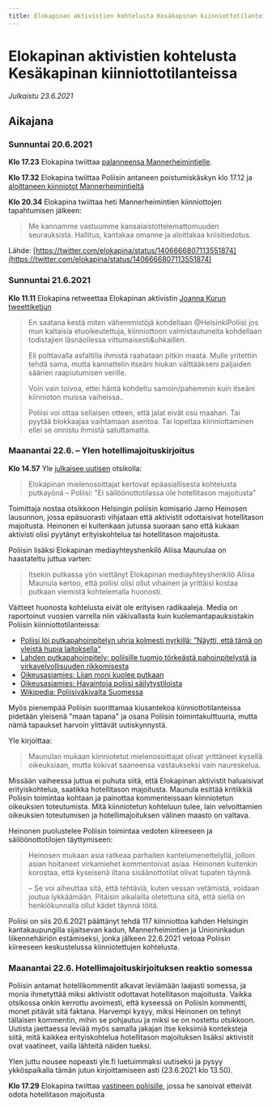 ```yaml
---
title: Elokapinan aktivistien kohtelusta Kesäkapinan kiinniottotilanteissa
---
```


# Elokapinan aktivistien kohtelusta Kesäkapinan kiinniottotilanteissa

*Julkaistu 23.6.2021*

## Aikajana

### Sunnuntai 20.6.2021

**Klo 17.23** Elokapina twiittaa [palanneensa Mannerheimintielle](https://twitter.com/elokapina/status/1406618840302329857).

**Klo 17.32** Elokapina twiittaa Poliisin antaneen poistumiskäskyn klo 17.12 ja [aloittaneen kiinniotot Mannerheimintieltä](https://twitter.com/elokapina/status/1406620948137140232)

**Klo 20.34** Elokapina twiittaa heti Mannerheimintien kiinniottojen tapahtumisen jälkeen:

> Me kannamme vastuumme kansalaistottelemattomuuden seurauksista. Hallitus, kantakaa omanne ja aloittakaa kriisitiedotus.

Lähde: [https://twitter.com/elokapina/status/1406666807113551874](https://twitter.com/elokapina/status/1406666807113551874)

### Sunnuntai 21.6.2021

**Klo 11.11** Elokapina retweettaa Elokapinan aktivistin [Joanna Kurun tweettiketjun](https://twitter.com/KuruJoanna/status/1406887434567159818)

> En saatana kestä miten vähemmistöjä kohdellaan @HelsinkiPoliisi jos mun kaltaisia etuoikeutettuja, kiinniottoon valmistautuneita kohdellaan todistajien läsnäollessa vittumaisesti&uhkaillen.
>
> Eli polttavalla asfaltilla ihmistä raahataan pitkin maata. Mulle yritettiin tehdä sama, mutta kannattelin itseäni hiukan välttääkseni paljaiden säärien raapiutumisen verille.
>
> Voin vain toivoa, ettei häntä kohdeltu samoin/pahemmin kuin itseäni kiinnioton muissa vaiheissa..
>
> Poliisi voi ottaa sellaisen otteen, että jalat eivät osu maahan. Tai pyytää blokkaajaa vaihtamaan asentoa. Tai lopettaa kiinniottaminen ellei se onnistu ihmistä satuttamatta.

### Maanantai 22.6. – Ylen hotellimajoituskirjoitus

**Klo 14.57** Yle [julkaisee uutisen](https://yle.fi/uutiset/3-11993328) otsikolla:

> Elokapinan mielenosoittajat kertovat epäasiallisesta kohtelusta putkayönä – Poliisi: "Ei säilöönottotilassa ole hotellitason majoitusta"

Toimittaja nostaa otsikkoon Helsingin poliisin komisario Jarno Heinosen lausunnon, jossa epäsuorasti vihjataan että aktivistit odottaisivat hotellitason majoitusta. Heinonen ei kuitenkaan jutussa suoraan sano että kukaan aktivisti olisi pyytänyt erityiskohtelua tai hotellitason majoitusta.

Poliisin lisäksi Elokapinan mediayhteyshenkilö Aliisa Maunulaa on haastateltu juttua varten:

> Itsekin putkassa yön viettänyt Elokapinan mediayhteyshenkilö Aliisa Maunula kertoo, että poliisi olisi ollut vihainen ja yrittäisi kostaa putkaan viemistä kohtelemalla huonosti.

Väitteet huonosta kohtelusta eivät ole erityisen radikaaleja. Media on raportoinut vuosien varrella niin väkivallasta kuin kuolemantapauksistakin Poliisin kiinniottotilanteissa:

* [Poliisi löi putkapahoinpitelyn uhria kolmesti nyrkillä: ”Näytti, että tämä on yleistä hupia laitoksella”](https://www.iltalehti.fi/kotimaa/a/8911380c-79a8-44f3-8cdd-911c215b8942)
* [Lahden putkapahoinpitely: poliisille tuomio törkeästä pahoinpitelystä ja virkavelvollisuuden rikkomisesta](https://yle.fi/uutiset/3-11526056)
* [Oikeusasiamies: Liian moni kuolee putkaan](https://yle.fi/uutiset/3-10912738)
* [Oikeusasiamies: Havaintoja poliisi säilytystiloista](https://www.oikeusasiamies.fi/documents/20184/44493/Etelapaa%2C+Havaintoja+poliisin+sailytystiloista.pdf)
* [Wikipedia: Poliisiväkivalta Suomessa](https://fi.wikipedia.org/wiki/Poliisiv%C3%A4kivalta#Suomessa)

Myös pienempää Poliisin suorittamaa kiusantekoa kiinniottotilanteissa pidetään yleisenä "maan tapana" ja osana Poliisin toimintakulttuuria, mutta nämä tapaukset harvoin ylittävät uutiskynnystä.

Yle kirjoittaa:

> Maunulan mukaan kiinniotetut mielenosoittajat olivat yrittäneet kysellä oikeuksiaan, mutta kokivat saaneensa vastaukseksi vain naureskelua.

Missään vaiheessa juttua ei puhuta siitä, että Elokapinan aktivistit haluaisivat erityiskohtelua, saatikka hotellitason majoitusta. Maunula esittää kritiikkiä Poliisin toimintaa kohtaan ja painottaa kommenteissaan kiinniotetun oikeuksien toteutumista. Mitä kiinniotetun kohteluun tulee, lain velvoittamien oikeuksien toteutumisen ja hotellimajoituksen välinen maasto on valtava.

Heinonen puolustelee Poliisin toimintaa vedoten kiireeseen ja säilöönottotilojen täyttymiseen:

> Heinosen mukaan asia ratkeaa parhaiten kantelumenettelyllä, jolloin asian hoitaneet virkamiehet kommentoivat asiaa. Heinonen kuitenkin korostaa, että kyseisenä iltana sisäänottotilat olivat tupaten täynnä.
>
> – Se voi aiheuttaa sitä, että tehtäviä, kuten vessan vetämistä, voidaan joutua lykkäämään. Pitäisin aikalailla oletettuna sitä, että siellä on henkiökunnalla ollut kädet täynnä töitä.

Poliisi on siis 20.6.2021 päättänyt tehdä 117 kiinniottoa kahden Helsingin kantakaupungilla sijaitsevan kadun, Mannerheimintien ja Unioninkadun liikennehäiriön estämiseksi, jonka jälkeen 22.6.2021 vetoaa Poliisin kiireeseen keskustelussa kiinniotettujen kohtelusta.

### Maanantai 22.6. Hotellimajoituskirjoituksen reaktio somessa

Poliisin antamat hotellikommentit alkavat leviämään laajasti somessa, ja monia ihmetyttää miksi aktivistit odottavat hotellitason majoitusta. Vaikka otsikossa onkin kerrottu avoimesti, että kyseessä on Poliisin kommentti, monet pitävät sitä faktana. Harvempi kysyy, miksi Heinonen on tehnyt tällaisen kommentin, mihin se pohjautuu ja miksi se on nostettu otsikkoon. Uutista jaettaessa leviää myös samalla jakajan itse keksimiä konteksteja siitä, mitä kaikkea erityiskohtelua hotellitason majoituksen lisäksi aktivistit ovat vaatineet, vailla lähteitä näiden tueksi.

Ylen juttu nousee nopeasti yle.fi luetuimmaksi uutiseksi ja pysyy ykköspaikalla tämän jutun kirjoittamiseen asti (23.6.2021 klo 13.50).

**Klo 17.29** Elokapina twiittaa [vastineen poliisille](https://twitter.com/elokapina/status/1407344902833324041), jossa he sanoivat etteivät odota hotellitason majoitusta